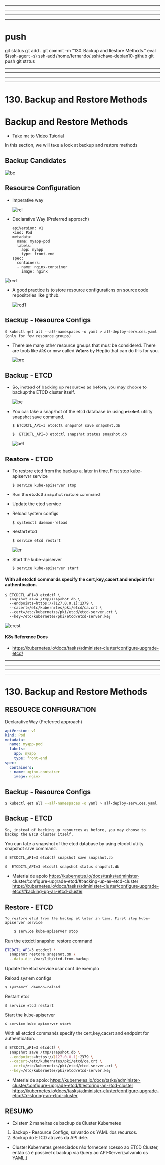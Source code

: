 

------------------------------------------------------------------------------------------------------------------------------------------------------
------------------------------------------------------------------------------------------------------------------------------------------------------
------------------------------------------------------------------------------------------------------------------------------------------------------
------------------------------------------------------------------------------------------------------------------------------------------------------
# push

git status
git add .
git commit -m "130. Backup and Restore Methods."
eval $(ssh-agent -s)
ssh-add /home/fernando/.ssh/chave-debian10-github
git push
git status



------------------------------------------------------------------------------------------------------------------------------------------------------
------------------------------------------------------------------------------------------------------------------------------------------------------
------------------------------------------------------------------------------------------------------------------------------------------------------
------------------------------------------------------------------------------------------------------------------------------------------------------
# 130. Backup and Restore Methods

# Backup and Restore Methods
  - Take me to [Video Tutorial](https://kodekloud.com/topic/backup-and-restore-methods/)
  
In this section, we will take a look at backup and restore methods

## Backup Candidates
 
 ![bc](../../images/bc.PNG)
 
## Resource Configuration
- Imperative way
  
  ![rci](../../images/rci.PNG)

- Declarative Way (Preferred approach)
  ```
  apiVersion: v1
  kind: Pod
  metadata:
    name: myapp-pod
    labels:
      app: myapp
      type: front-end
  spec:
    containers:
    - name: nginx-container
      image: nginx
  ```
 ![rcd](../../images/rcd.PNG)
 
- A good practice is to store resource configurations on source code repositories like github.

  ![rcd1](../../images/rcd1.PNG)

## Backup - Resource Configs

  ```
  $ kubectl get all --all-namespaces -o yaml > all-deploy-services.yaml (only for few resource groups)
  ```

- There are many other resource groups that must be considered. There are tools like **`ARK`** or now called **`Velero`** by Heptio that can do this for you.

  ![brc](../../images/brc.PNG)
  
## Backup - ETCD
- So, instead of backing up resources as before, you may choose to backup the ETCD cluster itself. 
  
  ![be](../../images/be.PNG)
  
- You can take a snapshot of the etcd database by using **`etcdctl`** utility snapshot save command.
  ```
  $ ETCDCTL_API=3 etcdctl snapshot save snapshot.db
  ```
  ```
  $  ETCDCTL_API=3 etcdctl snapshot status snapshot.db
  ```
  ![be1](../../images/be1.PNG)
  
## Restore - ETCD
- To restore etcd from the backup at later in time. First stop kube-apiserver service
  ```
  $ service kube-apiserver stop
  ```
- Run the etcdctl snapshot restore command
- Update the etcd service
- Reload system configs
  ```
  $ systemctl daemon-reload
  ```
- Restart etcd
  ```
  $ service etcd restart
  ```
  
  ![er](../../images/er.PNG)
  
- Start the kube-apiserver
  ```
  $ service kube-apiserver start
  ```
#### With all etcdctl commands specify the cert,key,cacert and endpoint for authentication.
```
$ ETCDCTL_API=3 etcdctl \
  snapshot save /tmp/snapshot.db \
  --endpoints=https://[127.0.0.1]:2379 \
  --cacert=/etc/kubernetes/pki/etcd/ca.crt \
  --cert=/etc/kubernetes/pki/etcd/etcd-server.crt \
  --key=/etc/kubernetes/pki/etcd/etcd-server.key
```

  ![erest](../../images/erest.PNG)
  
#### K8s Reference Docs
- https://kubernetes.io/docs/tasks/administer-cluster/configure-upgrade-etcd/


 




------------------------------------------------------------------------------------------------------------------------------------------------------
------------------------------------------------------------------------------------------------------------------------------------------------------
------------------------------------------------------------------------------------------------------------------------------------------------------
------------------------------------------------------------------------------------------------------------------------------------------------------
# 130. Backup and Restore Methods


## RESOURCE CONFIGURATION

Declarative Way (Preferred approach)

~~~~yaml
apiVersion: v1
kind: Pod
metadata:
  name: myapp-pod
  labels:
    app: myapp
    type: front-end
spec:
  containers:
  - name: nginx-container
    image: nginx
~~~~





## Backup - Resource Configs

~~~~BASH
$ kubectl get all --all-namespaces -o yaml > all-deploy-services.yaml       # (only for few resource groups)
~~~~



## Backup - ETCD

    So, instead of backing up resources as before, you may choose to backup the ETCD cluster itself.

You can take a snapshot of the etcd database by using etcdctl utility snapshot save command.

~~~~BASH
$ ETCDCTL_API=3 etcdctl snapshot save snapshot.db

$  ETCDCTL_API=3 etcdctl snapshot status snapshot.db
~~~~


- Material de apoio
https://kubernetes.io/docs/tasks/administer-cluster/configure-upgrade-etcd/#backing-up-an-etcd-cluster
<https://kubernetes.io/docs/tasks/administer-cluster/configure-upgrade-etcd/#backing-up-an-etcd-cluster>




## Restore - ETCD

    To restore etcd from the backup at later in time. First stop kube-apiserver service
~~~~BASH
    $ service kube-apiserver stop
~~~~


Run the etcdctl snapshot restore command

~~~~BASH
ETCDCTL_API=3 etcdctl \
  snapshot restore snapshot.db \
  --data-dir /var/lib/etcd-from-backup
~~~~

Update the etcd service
    usar conf de exemplo

Reload system configs

~~~~BASH
$ systemctl daemon-reload
~~~~

Restart etcd

~~~~BASH
$ service etcd restart
~~~~


Start the kube-apiserver

~~~~BASH
$ service kube-apiserver start
~~~~


With all etcdctl commands specify the cert,key,cacert and endpoint for authentication.

~~~~BASH
$ ETCDCTL_API=3 etcdctl \
  snapshot save /tmp/snapshot.db \
  --endpoints=https://[127.0.0.1]:2379 \
  --cacert=/etc/kubernetes/pki/etcd/ca.crt \
  --cert=/etc/kubernetes/pki/etcd/etcd-server.crt \
  --key=/etc/kubernetes/pki/etcd/etcd-server.key
~~~~

- Material de apoio:
https://kubernetes.io/docs/tasks/administer-cluster/configure-upgrade-etcd/#restoring-an-etcd-cluster
<https://kubernetes.io/docs/tasks/administer-cluster/configure-upgrade-etcd/#restoring-an-etcd-cluster>






## RESUMO
- Existem 2 maneiras de backup de Cluster Kubernetes
1. Backup - Resource Configs, salvando os YAML dos recursos.
2. Backup do ETCD através da API dele.

- Cluster Kubernetes gerenciados não fornecem acesso ao ETCD Cluster, então só é possível o backup via Query ao API-Server(salvando os YAML.).